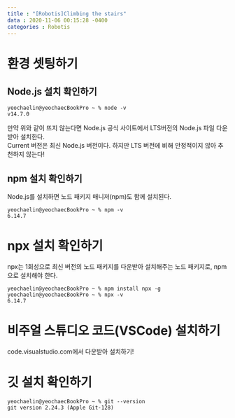 ```yaml
---
title : "[Robotis]Climbing the stairs"
data : 2020-11-06 00:15:28 -0400
categories : Robotis
---
```

# 환경 셋팅하기
## Node.js 설치 확인하기
```
yeochaelin@yeochaecBookPro ~ % node -v 
v14.7.0
```
만약 위와 같이 뜨지 않는다면 Node.js 공식 사이트에서 LTS버전의 Node.js 파일 다운받아 설치한다.<br>
Current 버전은 최신 Node.js 버전이다. 하지만 LTS 버전에 비해 안정적이지 않아 추천하지 않는다!<br>

## npm 설치 확인하기
Node.js를 설치하면 노드 패키지 매니저(npm)도 함께 설치된다.
```
yeochaelin@yeochaecBookPro ~ % npm -v
6.14.7
```

# npx 설치 확인하기
npx는 1회성으로 최신 버전의 노드 패키지를 다운받아 설치해주는 노드 패키지로, npm으로 설치해야 한다.<br>
```
yeochaelin@yeochaecBookPro ~ % npm install npx -g
yeochaelin@yeochaecBookPro ~ % npx -v
6.14.7
```

# 비주얼 스튜디오 코드(VSCode) 설치하기
code.visualstudio.com에서 다운받아 설치하기!

# 깃 설치 확인하기
```
yeochaelin@yeochaecBookPro ~ % git --version
git version 2.24.3 (Apple Git-128)
```
